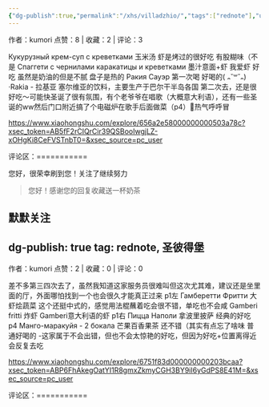```yaml
---
{"dg-publish":true,"permalink":"/xhs/villadzhio/","tags":["rednote"],"updated":"2025-03-17T22:49:37.154+08:00"}
---
```


作者：kumori
点赞：8   |   收藏：2   |   评论：3

Кукурузный крем-суп с креветками 玉米汤 虾是烤过的很好吃 有股糊味（不是
Спаггети с чернилами каракатицы и креветками 墨汁意面+虾 我爱虾 好吃 虽然是奶油的但是不腻 盘子是热的
Ракия Сауэр 第一次喝 好喝的( ᎔˘꒳˘᎔)
·Rakia - 拉基亚 塞尔维亚的饮料，主要生产于巴尔干半岛各国
第二次去，还是很好吃～可能快圣诞了很有氛围，有个老爷爷在唱歌（大概意大利语），还有一些圣诞的ww然后门口附近搞了个电磁炉在歌手后面做菜（p4）🤣热气呼呼冒

https://www.xiaohongshu.com/explore/656a2e58000000000503a78c?xsec_token=AB5fF2rCIQrCir39QSBooIwgjLZ-xOHgKi8CeFVSTnbT0=&xsec_source=pc_user

评论区：===========

您好，很荣幸刷到您！关注了继续努力

> 您好！感谢您的回复收藏送一杯奶茶

默默关注
---
dg-publish: true
tag: rednote, 圣彼得堡
---
作者：kumori
点赞：2   |   收藏：0   |   评论：0

差不多第三四次去了，虽然我知道这家服务员很难叫但这次尤其难，建议还是坐里面的厅，外面哪怕找到一个也会很久才能真正过来
p1左 Гамберетти Фритти 大虾烩蔬菜 这个还挺中式的，感觉用法棍蘸着吃会很不错，单吃也不会咸
Gamberi fritti 炸虾 Gamberi意大利语的虾
p1右 Пицца Наполи 拿波里披萨 经典的好吃
p4 Манго-маракуйя - 2 бокала 芒果百香果茶 还不错（其实有点忘了啥味 普通好喝的
-这家属于不会出错，但也不会太惊艳的好吃，但因为好吃+位置离得近会反复去吃

https://www.xiaohongshu.com/explore/6751f83d000000000203bcaa?xsec_token=ABP6FhAkegOatYI1R8gmxZkmyCGH3BY9iI6yGdPS8E41M=&xsec_source=pc_user

评论区：===========

